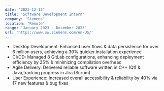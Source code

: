```yaml
---
date: '2023-12-12'
title: 'Software Development Intern'
company: 'Siemens'
location: 'Remote'
range: 'January 2023 - December 2023'
url: 'https://www.sw.siemens.com/en-US/'
---
```


- Desktop Development: Enhanced user flows & data persistence for over 6 million users, achieving a 30% quicker installation experience
- CI/CD: Managed 8 GitLab configurations, enhancing deployment efficiency by 25% & minimizing compilation overhead
- Agile Delivery: Delivered reliable software written in C++ (Qt) & Java,tracking progress in Jira (Scrum)
- User Experience: Increased overall accessibility & reliability by 40% via 17 new features & bug fixes
